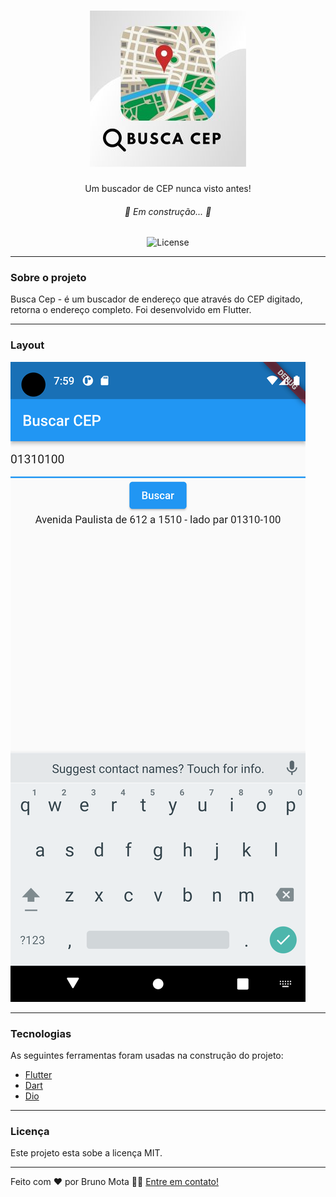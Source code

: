 <h1 align="center">
    <img alt="BuscaCep" title="BuscaCep" src="./assets/img/buscacep.jpg" />
</h1>

<p align="center">Um buscador de CEP nunca visto antes!</p>

<h6 align="center"> 🚧 Em construção... 🚧 </h6>

<p align="center">
    <img alt="License" src="https://img.shields.io/badge/license-MIT-blue">
</p>

---

### Sobre o projeto

Busca Cep - é um buscador de endereço que através do CEP digitado, retorna o endereço completo. Foi desenvolvido em Flutter.

---

### Layout

<img style="width: 360px height: 200px" alt="BuscaCep" title="BuscaCep" src="./assets/img/telaprincipal.png" />

---

### Tecnologias

As seguintes ferramentas foram usadas na construção do projeto:

- [Flutter](https://flutter.dev/)
- [Dart](https://dart.dev/)
- [Dio](https://pub.dev/packages/dio)
  
---

### Licença

Este projeto esta sobe a licença MIT.

---

Feito com ❤️ por Bruno Mota 👋🏽 [Entre em contato!](https://www.linkedin.com/in/bmotadev/)
